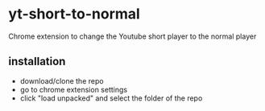 # yt-short-to-normal
Chrome extension to change the Youtube short player to the normal player

## installation

- download/clone the repo
- go to chrome extension settings
- click "load unpacked" and select the folder of the repo
